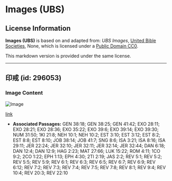 # Images (UBS)

## License Information

**Images (UBS)** is based on and adapted from: _UBS Images_, [United Bible Societies](https://unitedbiblesocieties.org/), None, which is licensed under a [Public Domain CC0](https://creativecommons.org/public-domain/cc0/).

This markdown version is provided under the same license.



--------------------------------

## 印戒 (id: 296053)

### Image Content

![Image](https://cdn.aquifer.bible/aquifer-content/resources/Media/WEB-0529_signet_ring.jpg)

[link](https://cdn.aquifer.bible/aquifer-content/resources/Media/WEB-0529_signet_ring.jpg)

* **Associated Passages:** GEN 38:18; GEN 38:25; GEN 41:42; EXO 28:11; EXO 28:21; EXO 28:36; EXO 35:22; EXO 39:6; EXO 39:14; EXO 39:30; NUM 31:50; 1KI 21:8; NEH 10:1; NEH 10:2; EST 3:10; EST 3:12; EST 8:2; EST 8:8; EST 8:10; JOB 38:14; JOB 41:7; SNG 8:6; ISA 3:21; ISA 8:16; ISA 29:11; JER 22:24; JER 32:10; JER 32:11; JER 32:14; JER 32:44; DAN 6:18; DAN 12:4; DAN 12:9; HAG 2:23; MAT 27:66; LUK 15:22; ROM 4:11; 1CO 9:2; 2CO 1:22; EPH 1:13; EPH 4:30; 2TI 2:19; JAS 2:2; REV 5:1; REV 5:2; REV 5:5; REV 5:9; REV 6:1; REV 6:3; REV 6:5; REV 6:7; REV 6:9; REV 6:12; REV 7:2; REV 7:3; REV 7:4; REV 7:5; REV 7:8; REV 8:1; REV 9:4; REV 10:4; REV 20:3; REV 22:10

